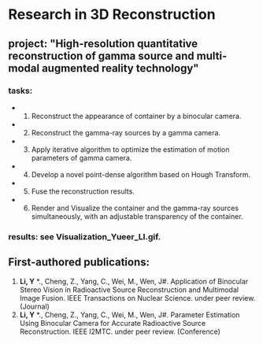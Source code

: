 # Research in 3D Reconstruction

## project: "**High-resolution quantitative reconstruction of gamma source and multi-modal augmented reality technology**"
### tasks:
- 1. Reconstruct the appearance of container by a binocular camera. 
- 2. Reconstruct the gamma-ray sources by a gamma camera.
- 3. Apply iterative algorithm to optimize the estimation of motion parameters of gamma camera.
- 4. Develop a novel point-dense algorithm based on Hough Transform.
- 5. Fuse the reconstruction results.
- 6. Render and Visualize the container and the gamma-ray sources simultaneously, with an adjustable transparency of the container.

### results: see **Visualization_Yueer_LI.gif**.

## First-authored publications:
1.	 **Li, Y** *., Cheng, Z., Yang, C., Wei, M., Wen, J#. Application of Binocular Stereo Vision in Radioactive Source Reconstruction and Multimodal Image Fusion. IEEE Transactions on Nuclear Science. under peer review.(Journal)
2.	 **Li, Y** *., Cheng, Z., Yang, C., Wei, M., Wen, J#. Parameter Estimation Using Binocular Camera for Accurate Radioactive Source Reconstruction. IEEE I2MTC. under peer review. (Conference)


